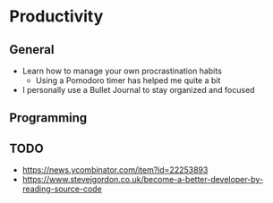 # Productivity

## General

- Learn how to manage your own procrastination habits
	- Using a Pomodoro timer has helped me quite a bit
- I personally use a Bullet Journal to stay organized and focused

## Programming

## TODO

- https://news.ycombinator.com/item?id=22253893
- https://www.stevejgordon.co.uk/become-a-better-developer-by-reading-source-code
